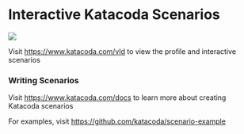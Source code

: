 # Interactive Katacoda Scenarios

[![](http://shields.katacoda.com/katacoda/vld/count.svg)](https://www.katacoda.com/vld "Get your profile on Katacoda.com")

Visit https://www.katacoda.com/vld to view the profile and interactive scenarios

### Writing Scenarios
Visit https://www.katacoda.com/docs to learn more about creating Katacoda scenarios

For examples, visit https://github.com/katacoda/scenario-example
